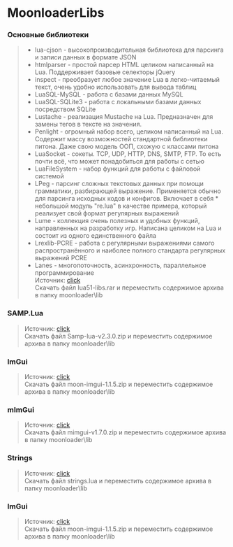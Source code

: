 # MoonloaderLibs

### Основные библиотеки ###
>* lua-cjson - высокопроизводительная библиотека для парсинга и записи данных в формате JSON  
>* htmlparser - простой парсер HTML целиком написанный на Lua. Поддерживает базовые селекторы jQuery  
>* inspect - преобразует любое значение Lua в легко-читаемый текст, очень удобно использовать для вывода таблиц
>* LuaSQL-MySQL - работа с базами данных MySQL
>* LuaSQL-SQLite3 - работа с локальными базами данных посредством SQLite
>* Lustache - реализация Mustache на Lua. Предназначен для замены тегов в тексте на значения.
>* Penlight - огромный набор всего, целиком написанный на Lua. Содержит массу возможностей стандартной библиотеки питона. Даже свою модель ООП, схожую с классами питона
>* LuaSocket - сокеты. TCP, UDP, HTTP, DNS, SMTP, FTP. То есть почти всё, что может понадобиться для работы с сетью
>* LuaFileSystem - набор функций для работы с файловой системой
>* LPeg - парсинг сложных текстовых данных при помощи грамматики, разбирающей выражение. Применяется обычно для парсинга исходных кодов и конфигов. Включает в себя * небольшой модуль "re.lua" в качестве примера, который реализует свой формат регулярных выражений
>* Lume - коллекция очень полезных и удобных функций, направленных на разработку игр. Написана целиком на Lua и состоит из одного единственного файла
>* Lrexlib-PCRE - работа с регулярными выражениями самого распространённого и наиболее полного стандарта регулярных выражений PCRE
>* Lanes - многопоточность, асинхронность, параллельное программирование  
>Источник: [click](https://www.blast.hk/threads/16031/)  
>Скачать файл lua51-libs.rar и переместить содержимое архива в папку moonloader\lib  

### SAMP.Lua ###
>Источник: [click](https://www.blast.hk/threads/14624/)  
>Скачать файл Samp-lua-v2.3.0.zip и переместить содержимое архива в папку moonloader\lib  

### ImGui ###
>Источник: [click](https://www.blast.hk/threads/19292/)  
>Скачать файл moon-imgui-1.1.5.zip и переместить содержимое архива в папку moonloader\lib  

### mImGui ###
>Источник: [click](https://www.blast.hk/threads/66959/)  
>Скачать файл mimgui-v1.7.0.zip и переместить содержимое архива в папку moonloader\lib  

### Strings ###
>Источник: [click](https://www.blast.hk/threads/19292/)  
>Скачать файл strings.lua и переместить содержимое архива в папку moonloader\lib  

### ImGui ###
>Источник: [click](https://www.blast.hk/threads/19292/)  
>Скачать файл moon-imgui-1.1.5.zip и переместить содержимое архива в папку moonloader\lib  


